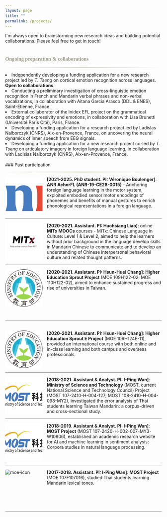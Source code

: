 ```yaml
---
layout: page
title: ""
permalink: /projects/
---
```


<style>
.news-with-pics {
  display: flex;
  align-items: flex-start;
  gap: 1em;
  margin-bottom: 1em;
}

.news-with-pics img {
  width: 120px;
  height: 120px;
  object-fit: cover;
  border-radius: 4px;
  flex-shrink: 0;
}

.news-with-pics div {
  flex: 1;
}

.gradient-divider {
  border: none;
  height: 1.5px;
  background: linear-gradient(to right, transparent, #A19F8A, transparent);
  margin: 6px 0 2;
}

h3 {
  color: #A19F8A;
  font-family: 'Constantia', serif;
}
</style>

I'm always open to brainstorming new research ideas and building potential collaborations. Please feel free to get in touch!
<br><br>
### Ongoing preparation & collaborations
<hr class="gradient-divider" />

<li>Independently developing a funding application for a new research project led by <em>T. Tseng</em> on cortical emotion recognition across languages. <B>Open to collaborations</B>.</li>
<li>Conducting a preliminary investigation of cross-linguistic emotion recognition in French and Mandarin verbal phrases and non-verbal vocalizations, in collaboration with <a href="http://www.ddl.cnrs.fr/Annuaires/Index.asp?Langue=FR&Page=Aitana%20GARCIA%20ARASCO" style="text-decoration:none;">Aitana Garcia Arasco</a> (DDL & ENES), Saint-Etienne, France.</li>
<li>External collaborator of the Inidex EFL project on the grammatical encoding of expressivity and emotions, in collaboration with <a href="http://www.llf.cnrs.fr/fr/Gens/Brunetti" style="text-decoration:none;">Lisa Brunetti</a> (Université Paris Cité), Paris, France.</li>
<li>Developing a funding application for a research project led by <a href="https://lnalborczyk.github.io/" style="text-decoration:none;">Ladislas Nalborczyk</a> (CNRS), Aix-en-Provence, France, on uncovering the neural dynamics of inner speech from EEG signals.</li>
<li>Developing a funding application for a new research project co-led by <em>T. Tseng</em> on articulatory imagery in foreign language learning, in collaboration with <a href="https://lnalborczyk.github.io/" style="text-decoration:none;">Ladislas Nalborczyk</a> (CNRS), Aix-en-Provence, France.</li>
<br>
### Past participation
<hr class="gradient-divider" />

<div class="news-with-pics">
  <img src="/assets/img/anr-icon.png" alt="anr-icon">
  <div><b>[2021-2025. PhD student. PI: <a href="http://www.ddl.cnrs.fr/boulenger" style="text-decoration:none;">Véronique Boulenger</a>]</b>: <b>ANR AchorFL (<a href="https://anr.fr/Project-ANR-19-CE28-0015" style="text-decoration:none;">ANR-19-CE28-0015</a>)</b> - Anchoring foreign language learning in the motor system, exploited embodied sensorimotor encodings of phonemes and benefits of manual gestures to enrich phonological representations in a foreign language.
  </div>
</div>
<hr style="height:1px;border-width:0;color:gray;background-color:gray">
<div class="news-with-pics">
  <img src="/assets/img/mitx-icon.jpg" alt="mitx-icon">
  <div><b>[2020-2021. Assistant. PI: <a href="https://languages.mit.edu/people/haohsiang-liao/" style="text-decoration:none;">Haohsiang Liao</a>]</b>: online <b>MITx MOOCs</b> courses - MITx: Chinese Language in Culture: <a href="https://www.edx.org/learn/language/massachusetts-institute-of-technology-chinese-language-in-culture-level-1" style="text-decoration:none;">Level 1</a> & <a href="https://www.edx.org/learn/language/massachusetts-institute-of-technology-chinese-language-in-culture-level-2" style="text-decoration:none;">Level 2</a>, aimed to help the learners without prior background in the language develop skills in Mandarin Chinese to communicate and to develop an understanding of Chinese interpersonal behavioral culture and related thought patterns.
  </div>
</div>
<hr style="height:1px;border-width:0;color:gray;background-color:gray">
<div class="scroll-window">
  <div class="news-with-pics">
    <img src="/assets/img/moe-icon.png" alt="moe-icon">
    <div><b>[2020-2021. Assistant. PI: <a href="https://tcsl.nccu.edu.tw/PageStaffing/Detail?fid=4056&id=5218" style="text-decoration:none;">Hsun-Huei Chang</a>]</b>: <a href="https://sprout.moe.edu.tw/zh-tw/main.aspx?rn=-8898" style="text-decoration:none;"><b>Higher Education Sprout Project</b> (MOE 109H122-02; MOE 110H122-02)</a>, aimed to enhance sustained progress and rise of universities in Taiwan.
    </div>
  </div>
</div>
<br>
<hr style="height:1px;border-width:0;color:gray;background-color:gray">
<br>
<div class="scroll-window">
  <div class="news-with-pics">
    <img src="/assets/img/moe-icon.png" alt="moe-icon">
    <div><b>[2020-2021. Assistant. PI: <a href="https://tcsl.nccu.edu.tw/PageStaffing/Detail?fid=4056&id=5218" style="text-decoration:none;">Hsun-Huei Chang</a>]</b>: <a href="https://sprout.moe.edu.tw/zh-tw/main.aspx?rn=-8898" style="text-decoration:none;"><b>Higher Education Sprout E Project</b> (MOE 109H124E-11)</a>, provided an international course with both online and in-class learning and both campus and overseas professionals.
    </div>
  </div>
</div>
<hr style="height:1px;border-width:0;color:gray;background-color:gray">
<div class="news-with-pics">
  <img src="/assets/img/most-icon.png" alt="most-icon">
  <div><b>[2018-2021. Assistant & Analyst. PI: <a href="https://ling.nccu.edu.tw/PageStaffing/Detail?fid=5959&id=1894" style="text-decoration:none;">I-Ping Wan</a>]</b>: <a href="https://www.nstc.gov.tw/?l=en" style="text-decoration:none;"><b>Ministry of Science and Technology</b> (MOST, current National Science and Technology Council) Project (MOST 107-2410-H-004-127; MOST 108-2410-H-004-098-MY2)</a>, investigated the error analysis of Thai students learning Taiwan Mandarin: a corpus-driven and cross-sectional study.
  </div>
</div>
<hr style="height:1px;border-width:0;color:gray;background-color:gray">
<div class="news-with-pics">
  <img src="/assets/img/most-icon.png" alt="most-icon">
  <div><b>[2018-2019. Assistant & Analyst. PI: <a href="https://ling.nccu.edu.tw/PageStaffing/Detail?fid=5959&id=1894" style="text-decoration:none;">I-Ping Wan</a>]</b>: <a href="https://www.nstc.gov.tw/?l=en" style="text-decoration:none;"><b>MOST Project</b> (MOST 107-2420-H-002-007-MY3-W10806)</a>, established an academic research website for AI and machine learning in sentiment analysis: Corpora studies in natural language processing.
  </div>
</div>
<hr style="height:1px;border-width:0;color:gray;background-color:gray">
<div class="news-with-pics">
  <img src="/assets/img/moe-icon.jpg" alt="moe-icon">
  <div><b>[2017-2018. Assistant. PI: <a href="https://ling.nccu.edu.tw/PageStaffing/Detail?fid=5959&id=1894" style="text-decoration:none;">I-Ping Wan</a>]</b>: <a href="https://www.nstc.gov.tw/?l=en" style="text-decoration:none;"><b>MOST Project</b> (MOE 107F107016)</a>, studied Thai students learning Mandarin lexical tones.
  </div>
</div>
<hr style="height:1px;border-width:0;color:gray;background-color:gray">
<br>
